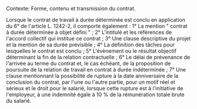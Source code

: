 Contexte: Forme, contenu et transmission du contrat.

Lorsque le contrat de travail à durée déterminée est conclu en application du 6° de l'article L. 1242-2, il comporte également : 1° La mention " contrat à durée déterminée à objet défini " ; 2° L'intitulé et les références de l'accord collectif qui institue ce contrat ; 3° Une clause descriptive du projet et la mention de sa durée prévisible ; 4° La définition des tâches pour lesquelles le contrat est conclu ; 5° L'évènement ou le résultat objectif déterminant la fin de la relation contractuelle ; 6° Le délai de prévenance de l'arrivée au terme du contrat et, le cas échéant, de la proposition de poursuite de la relation de travail en contrat à durée indéterminée ; 7° Une clause mentionnant la possibilité de rupture à la date anniversaire de la conclusion du contrat, par l'une ou l'autre partie, pour un motif réel et sérieux et le droit pour le salarié, lorsque cette rupture est à l'initiative de l'employeur, à une indemnité égale à 10 % de la rémunération totale brute du salarié.